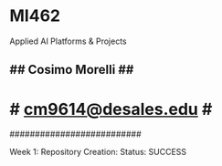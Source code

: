 # MI462
Applied AI Platforms &amp; Projects
## ## Cosimo Morelli ## ##
# # cm9614@desales.edu # #
##########################

Week 1: Repository Creation:
Status: SUCCESS

